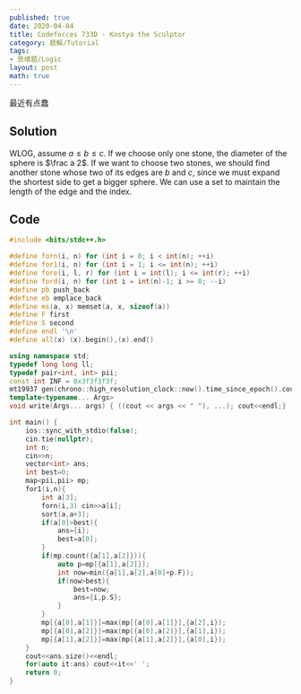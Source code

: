 ```yaml
---
published: true
date: 2020-04-04
title: Codeforces 733D - Kostya the Sculptor
category: 题解/Tutorial
tags:
- 思维题/Logic
layout: post
math: true
---
```

最近有点蠢
<!--more-->

## Solution

WLOG, assume $a\leq b\leq c$. If we choose only one stone, the diameter of the sphere is $\frac a 2$. If we want to choose two stones, we should find another stone whose two of its edges are $b$ and $c$, since we must expand the shortest side to get a bigger sphere. We can use a set to maintain the length of the edge and the index.

## Code

```cpp
#include <bits/stdc++.h>

#define forn(i, n) for (int i = 0; i < int(n); ++i)
#define for1(i, n) for (int i = 1; i <= int(n); ++i)
#define fore(i, l, r) for (int i = int(l); i <= int(r); ++i)
#define ford(i, n) for (int i = int(n)-1; i >= 0; --i)
#define pb push_back
#define eb emplace_back
#define ms(a, x) memset(a, x, sizeof(a))
#define F first
#define S second
#define endl '\n'
#define all(x) (x).begin(),(x).end()

using namespace std;
typedef long long ll;
typedef pair<int, int> pii;
const int INF = 0x3f3f3f3f;
mt19937 gen(chrono::high_resolution_clock::now().time_since_epoch().count());
template<typename... Args>
void write(Args... args) { ((cout << args << " "), ...); cout<<endl;}

int main() {
    ios::sync_with_stdio(false);
    cin.tie(nullptr);
	int n;
    cin>>n;
    vector<int> ans;
    int best=0;
    map<pii,pii> mp;
    for1(i,n){
        int a[3];
        forn(i,3) cin>>a[i];
        sort(a,a+3);
        if(a[0]>best){
            ans={i};
            best=a[0];
        }
        if(mp.count({a[1],a[2]})){
            auto p=mp[{a[1],a[2]}];
            int now=min({a[1],a[2],a[0]+p.F});
            if(now>best){
                best=now;
                ans={i,p.S};
            }
        }
        mp[{a[0],a[1]}]=max(mp[{a[0],a[1]}],{a[2],i});
        mp[{a[0],a[2]}]=max(mp[{a[0],a[2]}],{a[1],i});
        mp[{a[1],a[2]}]=max(mp[{a[1],a[2]}],{a[0],i});
    }
    cout<<ans.size()<<endl;
    for(auto it:ans) cout<<it<<' ';
    return 0;
}
```